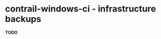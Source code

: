 contrail-windows-ci - infrastructure backups
============================================

**TODO**
